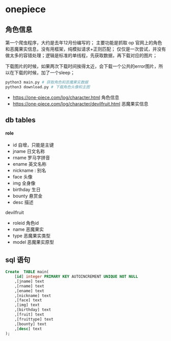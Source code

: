 # onepiece

## 角色信息
第一个爬虫程序，大约是去年12月份编写的；
主要功能是抓取 op 官网上的角色和恶魔果实信息，没有用框架，纯模拟请求+正则匹配；
仅仅是一次尝试，并没有做太多的容错处理；逻辑是标准的单线程，先获取数据，再下载对应的图片；

下载图片的时候，如果两次下载时间挨得太近，会下载一个公共的error图片，所以在下载的时候，加了一个sleep；

``` python
python3 main.py # 获取角色和恶魔果实数据
python3 download.py # 下载角色头像和主图
```
- https://one-piece.com/log/character.html 角色信息
- https://one-piece.com/log/character/devilfruit.html 恶魔果实信息

## db tables
#### role
- id  自增，只能是主键
- jname 日文名称
- rname 罗马字拼音
- ename  英文名称
- nickname : 别名
- face 头像
- img 全身像
- birthday 生日
- bounty 悬赏金
- desc 描述

devilfruit
- roleid 角色id
- name 恶魔果实
- type  恶魔果实类型
- model    恶魔果实原型


## sql 语句
```sql
Create  TABLE main(
    [id] integer PRIMARY KEY AUTOINCREMENT UNIQUE NOT NULL
    ,[jname] text
    ,[rname] text
    ,[ename] text
    ,[nickname] text
    ,[face] text
    ,[img] text
    ,[birthday] text
    ,[fruit] text
    ,[fruittype] text
    ,[bounty] text
    ,[desc] text
);
```

